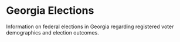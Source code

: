 # Georgia Elections
Information on federal elections in Georgia regarding registered voter demographics and election outcomes.
